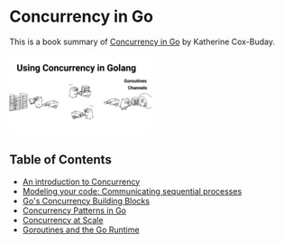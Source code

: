 # Concurrency in Go

This is a book summary of [Concurrency in Go](https://www.oreilly.com/library/view/concurrency-in-go/9781491941294/) by
Katherine Cox-Buday.

<img src="./concurrency-intro/pictures/gophers.png" width="50%"/>

## Table of Contents

- [An introduction to Concurrency](concurrency-intro/concurrency-introduction.md)
- [Modeling your code: Communicating sequential processes](modeling-your-code/modeling-your-code.md)
- [Go's Concurrency Building Blocks](./go-concurrency-building-blocks/go-concurrency-building-blocks.md)
- [Concurrency Patterns in Go](./concurrency-patterns/concurrency-patterns.md)
- [Concurrency at Scale](./concurrency-at-scale/concurrency-at-scale.md)
- [Goroutines and the Go Runtime](./goroutines-and-runtime/goroutines-and-runtime.md)
